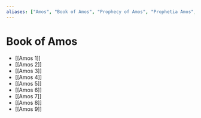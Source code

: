 ```yaml
---
aliases: ["Amos", "Book of Amos", "Prophecy of Amos", "Prophetia Amos", "עמוס", "Ἀμώς"]
---
```



# Book of Amos
- [[Amos 1]]
- [[Amos 2]]
- [[Amos 3]]
- [[Amos 4]]
- [[Amos 5]]
- [[Amos 6]]
- [[Amos 7]]
- [[Amos 8]]
- [[Amos 9]]

